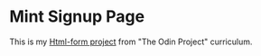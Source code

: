 # Mint Signup Page
This is my [Html-form project](https://areebaishtiaq.github.io/Mint-signup/) from "The Odin Project" curriculum.

